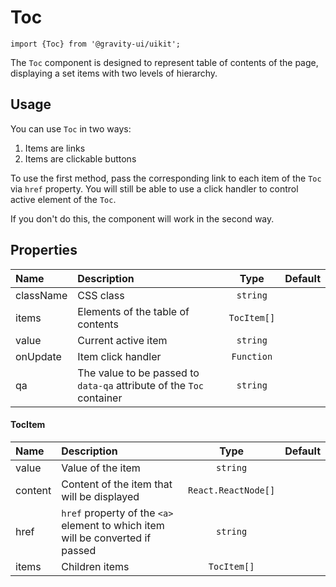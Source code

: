<!--GITHUB_BLOCK-->

# Toc

<!--/GITHUB_BLOCK-->

```tsx
import {Toc} from '@gravity-ui/uikit';
```

The `Toc` component is designed to represent table of contents of the page, displaying a set items with two levels of hierarchy.

## Usage

You can use `Toc` in two ways:

1. Items are links
2. Items are clickable buttons

To use the first method, pass the corresponding link to each item of the `Toc` via `href` property. You will still be able to use a click handler to control active element of the `Toc`.

If you don't do this, the component will work in the second way.

## Properties

| Name      | Description                                                          |    Type     | Default |
| :-------- | :------------------------------------------------------------------- | :---------: | :-----: |
| className | CSS class                                                            |  `string`   |         |
| items     | Elements of the table of contents                                    | `TocItem[]` |         |
| value     | Current active item                                                  |  `string`   |         |
| onUpdate  | Item click handler                                                   | `Function`  |         |
| qa        | The value to be passed to `data-qa` attribute of the `Toc` container |  `string`   |         |

#### TocItem

| Name    | Description                                                                    |        Type         | Default |
| :------ | :----------------------------------------------------------------------------- | :-----------------: | :-----: |
| value   | Value of the item                                                              |      `string`       |         |
| content | Content of the item that will be displayed                                     | `React.ReactNode[]` |         |
| href    | `href` property of the `<a>` element to which item will be converted if passed |      `string`       |         |
| items   | Children items                                                                 |     `TocItem[]`     |         |
